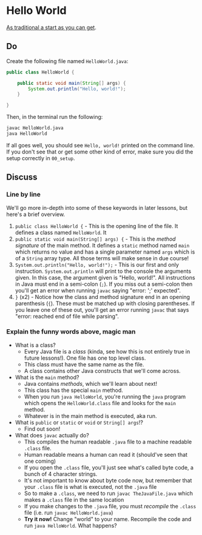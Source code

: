 # Hello World

[As traditional a start as you can get](https://en.wikipedia.org/wiki/%22Hello,_World!%22_program).

## Do

Create the following file named `HelloWorld.java`:

```java
public class HelloWorld {

    public static void main(String[] args) {
        System.out.println("Hello, world!");
    }

}
```

Then, in the terminal run the following:

```sh
javac HelloWorld.java
java HelloWorld
```

If all goes well, you should see `Hello, world!` printed on the command line. If you don't see that or get some other
kind of error, make sure you did the setup correctly in `00_setup`.

## Discuss

### Line by line
We'll go more in-depth into some of these keywords in later lessons, but here's a brief overview.

1. `public class HelloWorld {` - This is the opening line of the file. It defines a class named `HelloWorld`. It 
2. `public static void main(String[] args) {` - This is the *method signature* of the main method. It defines a
`static` method named `main` which returns no value and has a single parameter named `args` which is of a `String` array
type. All those terms will make sense in due course!
3. `System.out.println("Hello, world!");` - This is our first and only instruction. `System.out.println` will print to
the console the arguments given. In this case, the argument given is "Hello, world!". All instructions in Java must end
in a semi-colon (`;`). If you miss out a semi-colon then you'll get an error when running `javac` saying "error: ';'
expected".
4. `}` (x2) - Notice how the class and method signature end in an opening parenthesis (`{`). These must be matched up
with closing parentheses. If you leave one of these out, you'll get an error running `javac` that says "error: reached end of file while parsing".

### Explain the funny words above, magic man

- What is a class?
    + Every Java file is a *class* (kinda, see how this is not entirely true in future lessons!). One file has one top
    level class.
    + This class must have the same name as the file.
    + A class contains other Java constructs that we'll come across.
- What is the `main` method?
    + Java contains *methods*, which we'll learn about next!
    + This class has the special `main` method.
    + When you run `java HelloWorld`, you're running the `java` program which opens the `HelloWorld.class` file and looks for the `main` method.
    + Whatever is in the main method is executed, aka run.
- What is `public` or `static` or `void` or `String[] args`!?
    + Find out soon!
- What does `javac` actually do?
    + This compiles the human readable `.java` file to a machine readable `.class` file.
    + Human readable means a human can read it (should've seen that one coming)
    + If you open the `.class` file, you'll just see what's called byte code, a bunch of 4 character strings.
    + It's not important to know about byte code now, but remember that your `.class` file is what is executed, not
    the `.java` file
    + So to make a `.class`, we need to run `javac TheJavaFile.java` which makes a `.class` file in the same location
    + If you make changes to the `.java` file, you must *recompile* the `.class` file (i.e. run `javac HelloWorld.java`)
    + **Try it now!** Change "world" to your name. Recompile the code and run `java HelloWorld`. What happens?